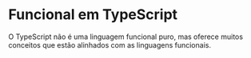 # Funcional em TypeScript

O TypeScript não é uma linguagem funcional puro, mas oferece muitos conceitos que estão alinhados com as linguagens funcionais.
